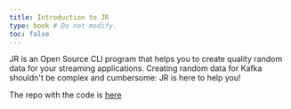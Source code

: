 ```yaml
---
title: Introduction to JR
type: book # Do not modify.
toc: false
---
```


JR is an Open Source CLI program that helps you to create quality random data for your streaming applications.
Creating random data for Kafka shouldn't be complex and cumbersome: JR is here to help you!

The repo with the code is [here](https://github.com/ugol/jr)
